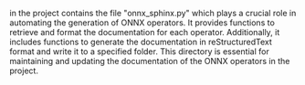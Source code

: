 in the project contains the file "onnx_sphinx.py" which plays a crucial role in automating the generation of ONNX operators. It provides functions to retrieve and format the documentation for each operator. Additionally, it includes functions to generate the documentation in reStructuredText format and write it to a specified folder. This directory is essential for maintaining and updating the documentation of the ONNX operators in the project.